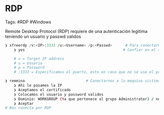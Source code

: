 # RDP

Tags: #RDP #Windows 

Remote Desktop Protocol (RDP) requiere de una autenticación legitima teniendo un usuario y passwd validos 

```python
❯ xfreerdp /v:<IP>:3333 /u:<Username> /p:<Passwd>      # Para conectarnos por RDP
	❯ yes                                             # Confiar en el certificado 

	# v = Target IP address
	# u = Usuario 
	# p = Password
	# :3333 = Especificamos el puerto, esto en caso que no se use el puerto por default 3389
```

```bash
❯ remmina                            # Conectarnos a la maquina victima por RDP de forma grafica
	❯ Ahi le pasamos la IP
	❯ Aceptamos el certificado
	❯ Colocamos el usuario y password validos
	❯ Dominio: WORKGROUP (Ya que pertenece al grupo Administrator) / netmon (Dominio de la maquina victima)
	❯ Aceptar
# Nos conecta por RDP
```

